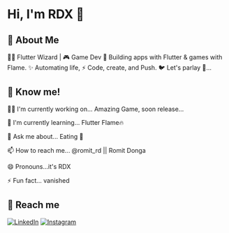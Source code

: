 
# Hi, I'm RDX 👋


## 🫠 About Me
👨‍💻 Flutter Wizard | 🎮 Game Dev 
🚀 Building apps with Flutter & games with Flame. 
✨ Automating life, 
⚡ Code, create, and Push. 
🐦 Let's parlay 🤠...


## 🫡 Know me! 
👩‍💻 I'm currently working on... Amazing Game, soon release...

🧠 I'm currently learning... Flutter Flame🔥 

💬 Ask me about... Eating 🍟

📫 How to reach me... @romit_rd || Romit Donga

😄 Pronouns...it's RDX

⚡️ Fun fact... vanished 


## 🔗 Reach me
[![LinkedIn](https://img.shields.io/badge/LinkedIn-0077B5?style=flat&logo=linkedin&logoColor=white)](https://www.linkedin.com/in/romit-donga-583904267/)
[![Instagram](https://img.shields.io/badge/Instagram-E4405F?style=flat&logo=instagram&logoColor=white)](https://www.instagram.com/romit_rd/)
